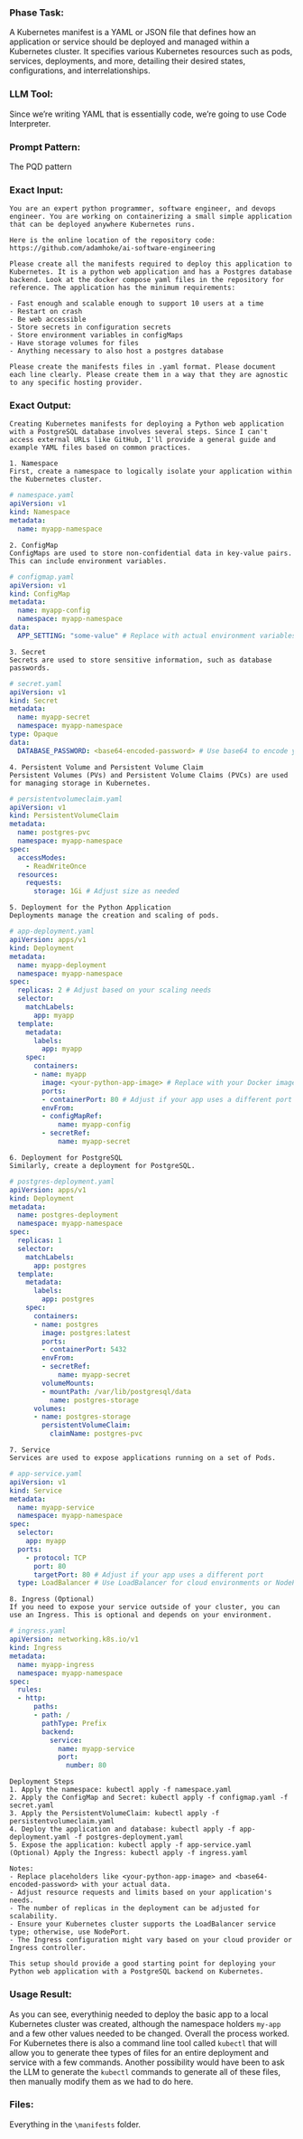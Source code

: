 ### Phase Task:
A Kubernetes manifest is a YAML or JSON file that defines how an application or service should be deployed and managed within a Kubernetes cluster. It specifies various Kubernetes resources such as pods, services, deployments, and more, detailing their desired states, configurations, and interrelationships.

### LLM Tool:
Since we’re writing YAML that is essentially code, we’re going to use Code Interpreter.

### Prompt Pattern:
The PQD pattern

### Exact Input:
```
You are an expert python programmer, software engineer, and devops engineer. You are working on containerizing a small simple application that can be deployed anywhere Kubernetes runs.

Here is the online location of the repository code:
https://github.com/adamhoke/ai-software-engineering

Please create all the manifests required to deploy this application to Kubernetes. It is a python web application and has a Postgres database backend. Look at the docker compose yaml files in the repository for reference. The application has the minimum requirements:

- Fast enough and scalable enough to support 10 users at a time
- Restart on crash
- Be web accessible
- Store secrets in configuration secrets
- Store environment variables in configMaps
- Have storage volumes for files
- Anything necessary to also host a postgres database

Please create the manifests files in .yaml format. Please document each line clearly. Please create them in a way that they are agnostic to any specific hosting provider.
```

### Exact Output:
```
Creating Kubernetes manifests for deploying a Python web application with a PostgreSQL database involves several steps. Since I can't access external URLs like GitHub, I'll provide a general guide and example YAML files based on common practices.

1. Namespace
First, create a namespace to logically isolate your application within the Kubernetes cluster.
```

```yaml
# namespace.yaml
apiVersion: v1
kind: Namespace
metadata:
  name: myapp-namespace
```

```
2. ConfigMap
ConfigMaps are used to store non-confidential data in key-value pairs. This can include environment variables.
```

```yaml
# configmap.yaml
apiVersion: v1
kind: ConfigMap
metadata:
  name: myapp-config
  namespace: myapp-namespace
data:
  APP_SETTING: "some-value" # Replace with actual environment variables
```

```
3. Secret
Secrets are used to store sensitive information, such as database passwords.
```

```yaml
# secret.yaml
apiVersion: v1
kind: Secret
metadata:
  name: myapp-secret
  namespace: myapp-namespace
type: Opaque
data:
  DATABASE_PASSWORD: <base64-encoded-password> # Use base64 to encode your real password
```

```
4. Persistent Volume and Persistent Volume Claim
Persistent Volumes (PVs) and Persistent Volume Claims (PVCs) are used for managing storage in Kubernetes.
```

```yaml
# persistentvolumeclaim.yaml
apiVersion: v1
kind: PersistentVolumeClaim
metadata:
  name: postgres-pvc
  namespace: myapp-namespace
spec:
  accessModes:
    - ReadWriteOnce
  resources:
    requests:
      storage: 1Gi # Adjust size as needed
```

```
5. Deployment for the Python Application
Deployments manage the creation and scaling of pods.
```

```yaml
# app-deployment.yaml
apiVersion: apps/v1
kind: Deployment
metadata:
  name: myapp-deployment
  namespace: myapp-namespace
spec:
  replicas: 2 # Adjust based on your scaling needs
  selector:
    matchLabels:
      app: myapp
  template:
    metadata:
      labels:
        app: myapp
    spec:
      containers:
      - name: myapp
        image: <your-python-app-image> # Replace with your Docker image
        ports:
        - containerPort: 80 # Adjust if your app uses a different port
        envFrom:
        - configMapRef:
            name: myapp-config
        - secretRef:
            name: myapp-secret
```

```
6. Deployment for PostgreSQL
Similarly, create a deployment for PostgreSQL.
```

```yaml
# postgres-deployment.yaml
apiVersion: apps/v1
kind: Deployment
metadata:
  name: postgres-deployment
  namespace: myapp-namespace
spec:
  replicas: 1
  selector:
    matchLabels:
      app: postgres
  template:
    metadata:
      labels:
        app: postgres
    spec:
      containers:
      - name: postgres
        image: postgres:latest
        ports:
        - containerPort: 5432
        envFrom:
        - secretRef:
            name: myapp-secret
        volumeMounts:
        - mountPath: /var/lib/postgresql/data
          name: postgres-storage
      volumes:
      - name: postgres-storage
        persistentVolumeClaim:
          claimName: postgres-pvc
```

```
7. Service
Services are used to expose applications running on a set of Pods.
```

```yaml
# app-service.yaml
apiVersion: v1
kind: Service
metadata:
  name: myapp-service
  namespace: myapp-namespace
spec:
  selector:
    app: myapp
  ports:
    - protocol: TCP
      port: 80
      targetPort: 80 # Adjust if your app uses a different port
  type: LoadBalancer # Use LoadBalancer for cloud environments or NodePort for on-premises
```

```
8. Ingress (Optional)
If you need to expose your service outside of your cluster, you can use an Ingress. This is optional and depends on your environment.
```

```yaml
# ingress.yaml
apiVersion: networking.k8s.io/v1
kind: Ingress
metadata:
  name: myapp-ingress
  namespace: myapp-namespace
spec:
  rules:
  - http:
      paths:
      - path: /
        pathType: Prefix
        backend:
          service:
            name: myapp-service
            port:
              number: 80
```

```
Deployment Steps
1. Apply the namespace: kubectl apply -f namespace.yaml
2. Apply the ConfigMap and Secret: kubectl apply -f configmap.yaml -f secret.yaml
3. Apply the PersistentVolumeClaim: kubectl apply -f persistentvolumeclaim.yaml
4. Deploy the application and database: kubectl apply -f app-deployment.yaml -f postgres-deployment.yaml
5. Expose the application: kubectl apply -f app-service.yaml
(Optional) Apply the Ingress: kubectl apply -f ingress.yaml

Notes:
- Replace placeholders like <your-python-app-image> and <base64-encoded-password> with your actual data.
- Adjust resource requests and limits based on your application's needs.
- The number of replicas in the deployment can be adjusted for scalability.
- Ensure your Kubernetes cluster supports the LoadBalancer service type; otherwise, use NodePort.
- The Ingress configuration might vary based on your cloud provider or Ingress controller.

This setup should provide a good starting point for deploying your Python web application with a PostgreSQL backend on Kubernetes.
```

### Usage Result:
As you can see, everythinig needed to deploy the basic app to a local Kubernetes cluster was created, although the namespace holders `my-app` and a few other values needed to be changed. Overall the process worked. For Kubernetes there is also a command line tool called `kubectl` that will allow you to generate thee types of files for an entire deployment and service with a few commands. Another possibility would have been to ask the LLM to generate the `kubectl` commands to generate all of these files, then manually modify them as we had to do here.


### Files:
Everything in the `\manifests` folder.
